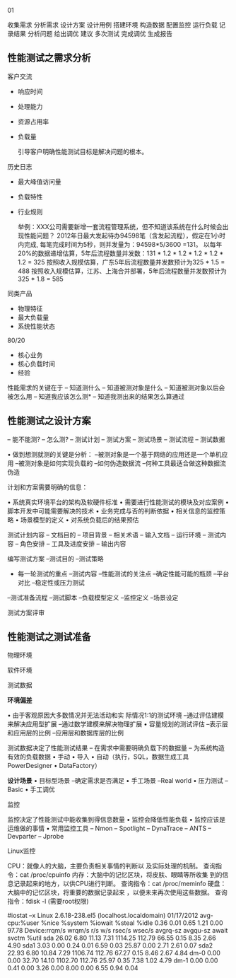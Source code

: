 01

收集需求 分析需求 设计方案 设计用例
搭建环境 构造数据 配置监控 运行负载
记录结果 分析问题
给出调优
建议
多次测试
完成调优
生成报告

## 性能测试之需求分析

客户交流

* 响应时间

* 处理能力

*  资源占用率

* 负载量

    引导客户明确性能测试目标是解决问题的根本。

历史日志

* 最大峰值访问量

* 负载特性

* 行业规则

    举例：XXX公司需要新增一套流程管理系统，但不知道该系统在什么时候会出现性能问题？
    2012年日最大发起待办94598笔（含发起流程），假定在1小时内完成,
    每笔完成时间为5秒，则并发量为：94598*5/3600 =131。
    以每年20%的数据递增估算，5年后流程数量并发数：131 * 1.2 * 1.2 *
    1.2 * 1.2 * 1.2 = 325
    按照收入规模估算，广东5年后流程数量并发数预计为325 * 1.5 = 488
    按照收入规模估算，江苏、上海合并部署，5年后流程数量并发数预计为
    325 * 1.8 = 585

同类产品

* 物理特征
* 最大负载量
* 系统性能状态

80/20

* 核心业务
* 核心负载时间
* 经验

性能需求的关键在于
– 知道测什么
– 知道被测对象是什么
– 知道被测对象以后会被怎么用
– 知道我应该怎么测*
– 知道我测出来的结果怎么算通过



## 性能测试之设计方案
– 能不能测?
– 怎么测?
– 测试计划
– 测试方案
– 测试场景
– 测试流程
– 测试数据

• 做到想测就测的关键是分析：
–被测对象是一个基于网络的应用还是一个单机应用
–被测对象是如何实现负载的
–如何伪造数据流
–何种工具最适合做这种数据流伪造



计划和方案需要明确的信息：

• 系统真实环境平台的架构及软硬件标准
• 需要进行性能测试的模块及对应案例
• 脚本开发中可能需要解决的技术
• 业务完成与否的判断依据
• 相关信息的监控策略
• 场景模型的定义
• 对系统负载后的结果预估

 测试计划内容
– 文档目的
– 项目背景
– 相关术语
– 输入文档
– 运行环境
– 测试内容
– 角色安排
– 工具及进度安排
– 输出内容

编写测试方案
–测试目的
–测试策略

* 每一轮测试的重点
    –测试内容
    –性能测试的关注点
    –确定性能可能的瓶颈
    –平台对比
    –稳定性或压力测试

–测试准备流程
–测试脚本
–负载模型定义
–监控定义
–场景设定



测试方案评审

## 性能测试之测试准备

物理环境

软件环境

测试数据

**环境偏差**

• 由于客观原因大多数情况并无法活动和实
际情况1:1的测试环境
–通过评估建模来解决应用型扩展
–通过数学建模来解决物理扩展
• 容量规划的测试评估
–表示层和应用层的比例
–应用层和数据库层的比例



测试数据决定了性能测试结果
– 在需求中需要明确负载下的数据量
– 为系统构造有效的负载数据
• 手动
• 导入
• 自动（执行，SQL，数据生成工具PowerDesigner • DataFactory）



**设计场景**
• 目标型场景
–确定需求是否满足
• 手工场景
–Real world
• 压力测试
–Basic
• 手工调优



监控

 监控决定了性能测试中能收集到得信息数量
• 监控会降低性能负载
• 监控应该是运维做的事情
• 常用监控工具
– Nmon
– Spotlight
– DynaTrace
– ANTS
– Devparter
– Jprobe



Linux监控

CPU：就像人的大脑，主要负责相关事情的判断以
及实际处理的机制。
查询指令：cat /proc/cpuinfo
内存：大脑中的记忆区块，将皮肤、眼睛等所收集
到的信息记录起来的地方，以供CPU进行判断。
查询指令：cat /proc/meminfo
硬盘：大脑中的记忆区块，将重要的数据记录起来
，以便未来再次使用这些数据。
查询指令：fdisk -l (需要root权限)

#iostat –x
Linux 2.6.18-238.el5 (localhost.localdomain) 01/17/2012
avg-cpu:%user %nice %system %iowait %steal %idle
0.36 0.01 0.65 1.21 0.00 97.78
Device:rrqm/s wrqm/s r/s w/s rsec/s wsec/s avgrq-sz avgqu-sz await svctm %util
sda 26.02 6.80 11.13 7.31 1114.25 112.79 66.55 0.15 8.35 2.66 4.90
sda1 3.03 0.00 0.24 0.01 6.59 0.03 25.87 0.00 2.71 2.61 0.07
sda2 22.93 6.80 10.84 7.29 1106.74 112.76 67.27 0.15 8.46 2.67 4.84
dm-0 0.00 0.00 32.70 14.10 1102.70 112.76 25.97 0.35 7.38 1.02 4.79
dm-1 0.00 0.00 0.41 0.00 3.26 0.00 8.00 0.00 6.55 0.94 0.04

